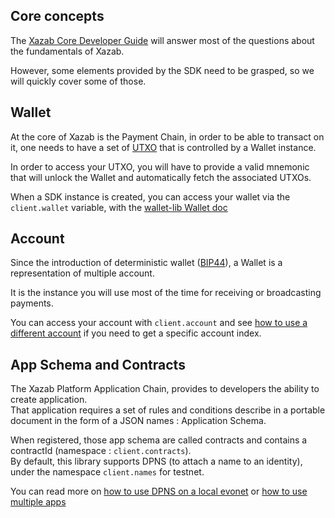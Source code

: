 ## Core concepts

The [Xazab Core Developer Guide](https://xazabcore.readme.io/docs/core-guide-introduction) will answer most of the questions about the fundamentals of Xazab.   

However, some elements provided by the SDK need to be grasped, so we will quickly cover some of those.

## Wallet

At the core of Xazab is the Payment Chain, in order to be able to transact on it, one needs to have a set of [UTXO](https://xazabcore.readme.io/docs/core-guide-block-chain-transaction-data) that is controlled by a Wallet instance.  

In order to access your UTXO, you will have to provide a valid mnemonic that will unlock the Wallet and automatically fetch the associated UTXOs.

When a SDK instance is created, you can access your wallet via the `client.wallet` variable, with the [wallet-lib Wallet doc](https://xazab.github.io/wallet-lib/#/usage/wallet)

## Account

Since the introduction of deterministic wallet ([BIP44](https://github.com/bitcoin/bips/blob/master/bip-0044.mediawiki)), a Wallet is a representation of multiple account. 

It is the instance you will use most of the time for receiving or broadcasting payments. 

You can access your account with `client.account` and see [how to use a different account](/examples/use-different-account) if you need to get a specific account index.

## App Schema and Contracts

The Xazab Platform Application Chain, provides to developers the ability to create application.   
That application requires a set of rules and conditions describe in a portable document in the form of a JSON names : Application Schema.

When registered, those app schema are called contracts and contains a contractId (namespace : `client.contracts`).  
By default, this library supports DPNS (to attach a name to an identity), under the namespace `client.names` for testnet.  

You can read more on [how to use DPNS on a local evonet](/examples/use-local-evonet.md) or [how to use multiple apps](/getting-started/multiple-apps.md)
